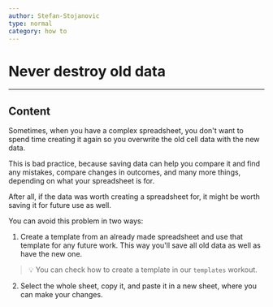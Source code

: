 ```yaml
---
author: Stefan-Stojanovic
type: normal
category: how to
---
```


# Never destroy old data


---

## Content

Sometimes, when you have a complex spreadsheet, you don't want to spend time creating it again so you overwrite the old cell data with the new data. 

This is bad practice, because saving data can help you compare it and find any mistakes, compare changes in outcomes, and many more things, depending on what your spreadsheet is for.

After all, if the data was worth creating a spreadsheet for, it might be worth saving it for future use as well.

You can avoid this problem in two ways:

1. Create a template from an already made spreadsheet and use that template for any future work. This way you'll save all old data as well as have the new one. 

> 💡 You can check how to create a template in our `templates` workout.

2. Select the whole sheet, copy it, and paste it in a new sheet, where you can make your changes.
